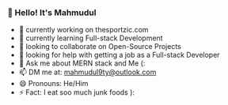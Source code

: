 ### 👋 Hello! It's Mahmudul

- 🔭 currently working on thesportzic.com
- 🌱 currently learning Full-stack Development
- 👯 looking to collaborate on Open-Source Projects
- 🤔 looking for help with getting a job as a Full-stack Developer
- 💬 Ask me about MERN stack and Me (:
- 📫 DM me at: mahmudul9ty@outlook.com
- 😄 Pronouns: He/Him
- ⚡ Fact: I eat soo much junk foods ):
